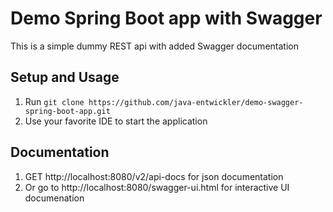 # Demo Spring Boot app with Swagger
This is a simple dummy REST api with added Swagger documentation
## Setup and Usage
1. Run `git clone https://github.com/java-entwickler/demo-swagger-spring-boot-app.git`
1. Use your favorite IDE to start the application
## Documentation
1. GET http://localhost:8080/v2/api-docs for json documentation
1. Or go to http://localhost:8080/swagger-ui.html for interactive UI documenation
